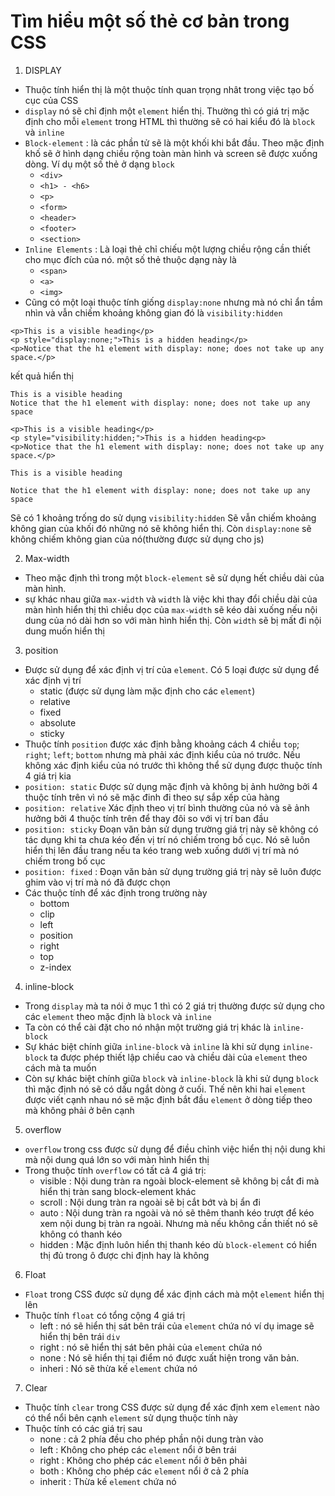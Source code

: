 # Tìm hiểu một số thẻ cơ bản trong CSS
1. DISPLAY
- Thuộc tính hiển thị là một thuộc tính quan trọng nhât trong việc tạo bố cục của CSS 
- `display` nó sẽ chỉ định một `element` hiển thị. Thường thì có giá trị mặc định cho mỗi `element` trong HTML thì thường sẽ có hai kiểu đó là `block` và `inline` 
- `Block-element` : là các phần tử sẽ là một khối khi bắt đầu. Theo mặc định khố sẽ ở hình dạng chiều rộng toàn màn hình và screen sẽ được xuống dòng. Ví dụ một số thẻ ở dạng `block`
    - `<div>`
    - `<h1> - <h6>`
    - `<p>`
    - `<form>`
    - `<header>`
    - `<footer>`
    - `<section>`
- `Inline Elements` : Là loại thẻ chỉ chiếu một lượng chiều rộng cần thiết cho mục đích của nó. một số thẻ thuộc dạng này là
    - `<span>`
    - `<a>`
    - `<img>`
- Cũng có một loại thuộc tính giống `display:none` nhưng mà nó chỉ ẩn tầm nhìn và vẫn chiếm khoảng không gian đó là `visibility:hidden`
```
<p>This is a visible heading</p>
<p style="display:none;">This is a hidden heading</p>
<p>Notice that the h1 element with display: none; does not take up any space.</p>
```
kết quả hiển thị 
```
This is a visible heading
Notice that the h1 element with display: none; does not take up any space
```
```
<p>This is a visible heading</p>
<p style="visibility:hidden;">This is a hidden heading<p>
<p>Notice that the h1 element with display: none; does not take up any space.</p>
```
```
This is a visible heading

Notice that the h1 element with display: none; does not take up any space
```
Sẽ có 1 khoảng trống do sử dụng `visibility:hidden` Sẽ vẫn chiếm khoảng không gian của khối đó những nó sẽ không hiển thị. Còn `display:none` sẽ không chiếm không gian của nó(thường được sử dụng cho js)

2. Max-width 
- Theo mặc định thì trong một `block-element` sẽ sử dụng hết chiều dài của màn hình. 
- sự khác nhau giữa `max-width` và `width` là việc khi thay đổi chiều dài của màn hình hiển thị thì chiều dọc của `max-width` sẽ kéo dài xuống nếu nội dung của nó dài hơn so với màn hình hiển thị. Còn `width` sẽ bị mất đi nội dung muốn hiển thị  

3. position 
- Được sử dụng để xác định vị trí của `element`. Có 5 loại được sử dụng để xác định vị trí 
    - static (được sử dụng làm mặc định cho các `element`)
    - relative
    - fixed
    - absolute
    - sticky
- Thuộc tính `position` được xác định bằng khoảng cách 4 chiều `top`; `right`; `left`; `bottom` nhưng mà phải xác định kiểu của nó trước. Nếu không xác định kiểu của nó trước thì không thể sử dụng được thuộc tính 4 giá trị kia
- `position: static` Được sử dụng mặc định và không bị ảnh hưởng bởi 4 thuộc tính trên vì nó sẽ mặc đinh đi theo sự sắp xếp của hàng 
- `position: relative` Xác định theo vị trí bình thường của nó và sẽ ảnh hưởng bởi 4 thuộc tính trên để thay đôi so với vị trí ban đầu
- `position: sticky` Đoạn văn bản sử dụng trường giá trị này sẽ không có tác dụng khi ta chưa kéo đến vị trí nó chiếm trong bố cục. Nó sẽ luôn hiển thị lên đầu trang nếu ta kéo trang web xuống dưới vị trí mà nó chiếm trong bố cục 
- `position: fixed` : Đoạn văn bản sử dụng trường giá trị này sẽ luôn được ghim vào vị trí mà nó đã được chọn 
- Các thuộc tính để xác định trong trường này 
    - bottom	
    - clip	
    - left	
    - position	
    - right	
    - top	
    - z-index

4. inline-block
- Trong `display` mà ta nói ở mục 1 thì có 2 giá trị thường được sử dụng cho các `element` theo mặc định là `block` và `inline`
- Ta còn có thể cài đặt cho nó nhận một trường giá trị khác là `inline-block` 
- Sự khác biệt chính giữa `inline-block` và `inline` là khi sử dụng `inline-block` ta được phép thiết lập chiều cao và chiều dài của `element` theo cách mà ta muốn
- Còn sự khác biệt chính giữa `block` và `inline-block` là khi sử dụng `block` thì mặc định nó sẽ có dấu ngắt dòng ở cuối. Thế nên khi hai `element` được viết cạnh nhau nó sẽ mặc định bắt đầu `element` ở dòng tiếp theo mà không phải ở bên cạnh 

5. overflow
- `overflow` trong css được sử dụng để điều chỉnh việc hiển thị nội dung khi mà nội dung quá lớn so với màn hình hiển thị 
- Trong thuộc tính `overflow` có tất cả 4 giá trị:
    - visible : Nội dung tràn ra ngoài block-element sẽ không bị cắt đi mà hiển thị tràn sang block-element khác 
    - scroll : Nội dung tràn ra ngoài sẽ bị cắt bớt và bị ẩn đi 
    - auto : Nội dung tràn ra ngoài và nó sẽ thêm thanh kéo trượt để kéo xem nội dung bị tràn ra ngoài. Nhưng mà nếu không cần thiết nó sẽ không có thanh kéo 
    - hidden : Mặc định luôn hiển thị thanh kéo dù `block-element` có hiển thị đủ trong ô được chi định hay là không 

6. Float 
- `Float` trong CSS được sử dụng để xác định cách mà một `element` hiển thị lên 
-   Thuộc tính `float` có tổng cộng 4 giá trị 
    -  left : nó sẽ hiển thị sát bên trái của `element` chứa nó ví dụ image sẽ hiển thị bên trái `div`
    - right : nó sẽ hiển thị sát bên phải của `element` chứa nó
    - none : Nó sẽ hiển thị tại điểm nó được xuất hiện trong văn bản. 
    - inheri : Nó sẽ thừa kế `element` chứa nó 

7. Clear 
- Thuộc tính `clear` trong CSS được sử dụng để xác định xem `element` nào có thể nổi bên cạnh `element` sử dụng thuộc tính này 
- Thuộc tính có các giá trị sau 
    - none : cả 2 phía đều cho phép phần nội dung tràn vào 
    - left : Không cho phép các `element` nổi ở bên trái 
    - right : Không cho phép các `element` nổi ở bên phải 
    - both  : Không cho phép các `element` nổi ở cả 2 phía 
    - inherit   : Thừa kế `element` chứa nó 